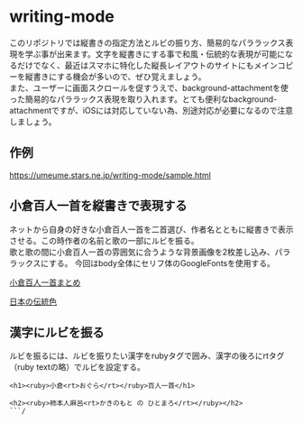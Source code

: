 # writing-mode
このリポジトリでは縦書きの指定方法とルビの振り方、簡易的なパララックス表現を学ぶ事が出来ます。文字を縦書きにする事で和風・伝統的な表現が可能になるだけでなく、最近はスマホに特化した縦長レイアウトのサイトにもメインコピーを縦書きにする機会が多いので、ぜひ覚えましょう。  
また、ユーザーに画面スクロールを促すうえで、background-attachmentを使った簡易的なパララックス表現を取り入れます。とても便利なbackground-attachmentですが、iOSには対応していない為、別途対応が必要になるので注意しましょう。  

## 作例
https://umeume.stars.ne.jp/writing-mode/sample.html

## 小倉百人一首を縦書きで表現する
ネットから自身の好きな小倉百人一首を二首選び、作者名とともに縦書きで表示させる。この時作者の名前と歌の一部にルビを振る。  
歌と歌の間に小倉百人一首の雰囲気に合うような背景画像を2枚差し込み、パララックスにする。
今回はbody全体にセリフ体のGoogleFontsを使用する。

[小倉百人一首まとめ](https://oumijingu.org/pages/130/)

[日本の伝統色](https://nipponcolors.com/#kogecha)

## 漢字にルビを振る
ルビを振るには、ルビを振りたい漢字をrubyタグで囲み、漢字の後ろにrtタグ（ruby textの略）でルビを設定する。  

```html:sample
<h1><ruby>小倉<rt>おぐら</rt></ruby>百人一首</h1>

<h2><ruby>柿本人麻呂<rt>かきのもと の ひとまろ</rt></ruby></h2>
```/


